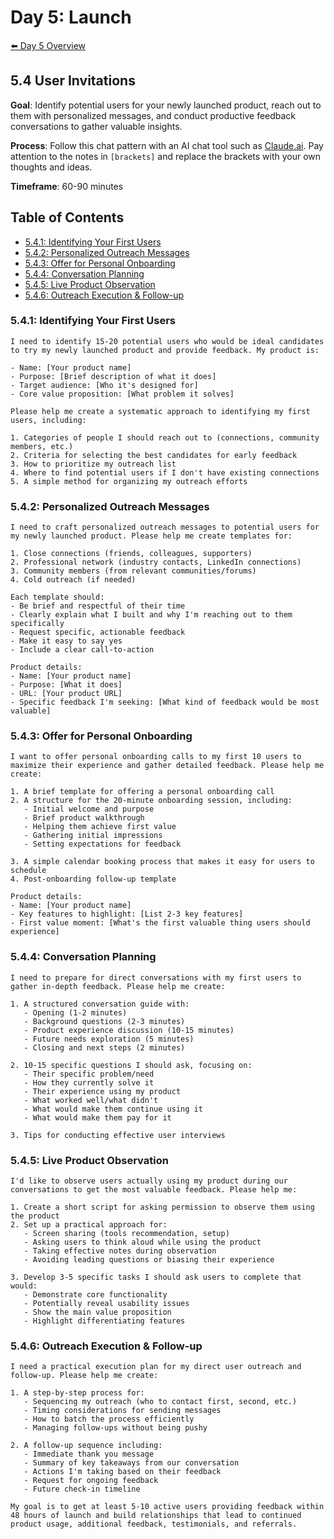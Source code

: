 # Day 5: Launch 

[⬅️ Day 5 Overview](README.md)

## 5.4 User Invitations

**Goal**: Identify potential users for your newly launched product, reach out to them with personalized messages, and conduct productive feedback conversations to gather valuable insights.

**Process**: Follow this chat pattern with an AI chat tool such as [Claude.ai](https://www.claude.ai). Pay attention to the notes in `[brackets]` and replace the brackets with your own thoughts and ideas.

**Timeframe**: 60-90 minutes

## Table of Contents
- [5.4.1: Identifying Your First Users](#541-identifying-your-first-users)
- [5.4.2: Personalized Outreach Messages](#542-personalized-outreach-messages)
- [5.4.3: Offer for Personal Onboarding](#543-offer-for-personal-onboarding)
- [5.4.4: Conversation Planning](#544-conversation-planning)
- [5.4.5: Live Product Observation](#545-live-product-observation)
- [5.4.6: Outreach Execution & Follow-up](#546-outreach-execution--follow-up)

### 5.4.1: Identifying Your First Users

```
I need to identify 15-20 potential users who would be ideal candidates to try my newly launched product and provide feedback. My product is:

- Name: [Your product name]
- Purpose: [Brief description of what it does]
- Target audience: [Who it's designed for]
- Core value proposition: [What problem it solves]

Please help me create a systematic approach to identifying my first users, including:

1. Categories of people I should reach out to (connections, community members, etc.)
2. Criteria for selecting the best candidates for early feedback
3. How to prioritize my outreach list
4. Where to find potential users if I don't have existing connections
5. A simple method for organizing my outreach efforts
```

### 5.4.2: Personalized Outreach Messages

```
I need to craft personalized outreach messages to potential users for my newly launched product. Please help me create templates for:

1. Close connections (friends, colleagues, supporters)
2. Professional network (industry contacts, LinkedIn connections)
3. Community members (from relevant communities/forums)
4. Cold outreach (if needed)

Each template should:
- Be brief and respectful of their time
- Clearly explain what I built and why I'm reaching out to them specifically
- Request specific, actionable feedback
- Make it easy to say yes 
- Include a clear call-to-action

Product details:
- Name: [Your product name]
- Purpose: [What it does]
- URL: [Your product URL]
- Specific feedback I'm seeking: [What kind of feedback would be most valuable]
```

### 5.4.3: Offer for Personal Onboarding

```
I want to offer personal onboarding calls to my first 10 users to maximize their experience and gather detailed feedback. Please help me create:

1. A brief template for offering a personal onboarding call
2. A structure for the 20-minute onboarding session, including:
   - Initial welcome and purpose
   - Brief product walkthrough
   - Helping them achieve first value
   - Gathering initial impressions
   - Setting expectations for feedback

3. A simple calendar booking process that makes it easy for users to schedule
4. Post-onboarding follow-up template

Product details:
- Name: [Your product name]
- Key features to highlight: [List 2-3 key features]
- First value moment: [What's the first valuable thing users should experience]
```

### 5.4.4: Conversation Planning

```
I need to prepare for direct conversations with my first users to gather in-depth feedback. Please help me create:

1. A structured conversation guide with:
   - Opening (1-2 minutes)
   - Background questions (2-3 minutes)
   - Product experience discussion (10-15 minutes)
   - Future needs exploration (5 minutes)
   - Closing and next steps (2 minutes)

2. 10-15 specific questions I should ask, focusing on:
   - Their specific problem/need
   - How they currently solve it
   - Their experience using my product
   - What worked well/what didn't
   - What would make them continue using it
   - What would make them pay for it

3. Tips for conducting effective user interviews
```

### 5.4.5: Live Product Observation

```
I'd like to observe users actually using my product during our conversations to get the most valuable feedback. Please help me:

1. Create a short script for asking permission to observe them using the product
2. Set up a practical approach for:
   - Screen sharing (tools recommendation, setup)
   - Asking users to think aloud while using the product
   - Taking effective notes during observation
   - Avoiding leading questions or biasing their experience

3. Develop 3-5 specific tasks I should ask users to complete that would:
   - Demonstrate core functionality
   - Potentially reveal usability issues
   - Show the main value proposition
   - Highlight differentiating features
```

### 5.4.6: Outreach Execution & Follow-up

```
I need a practical execution plan for my direct user outreach and follow-up. Please help me create:

1. A step-by-step process for:
   - Sequencing my outreach (who to contact first, second, etc.)
   - Timing considerations for sending messages
   - How to batch the process efficiently
   - Managing follow-ups without being pushy

2. A follow-up sequence including:
   - Immediate thank you message
   - Summary of key takeaways from our conversation
   - Actions I'm taking based on their feedback
   - Request for ongoing feedback
   - Future check-in timeline

My goal is to get at least 5-10 active users providing feedback within 48 hours of launch and build relationships that lead to continued product usage, additional feedback, testimonials, and referrals. 